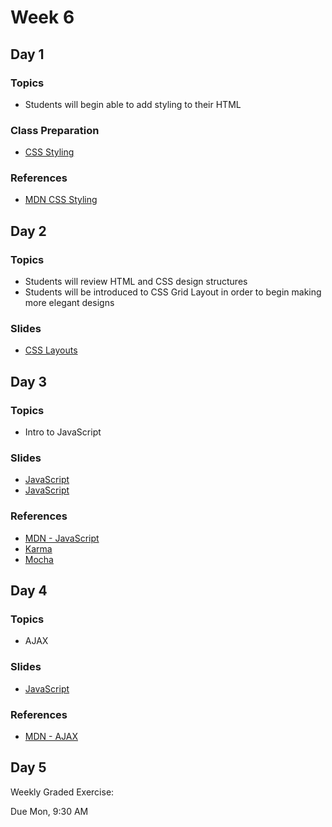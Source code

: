 # Week 6

## Day 1

### Topics

*   Students will begin able to add styling to their HTML

### Class Preparation

*   [CSS Styling](https://wecancodeit.github.io/java-slides/frontend/css-styling/#/)

### References

*   [MDN CSS Styling](https://developer.mozilla.org/en-US/docs/Web/CSS)

## Day 2

### Topics

*   Students will review HTML and CSS design structures
*   Students will be introduced to CSS Grid Layout in order to begin making more elegant designs

### Slides

*   [CSS Layouts](https://wecancodeit.github.io/java-slides/frontend/css-layouts-without-layout-tools)

## Day 3

### Topics

*   Intro to JavaScript

### Slides

*   [JavaScript](https://wecancodeit.github.io/java-slides/frontend/javascript)
*   [JavaScript](https://wecancodeit.github.io/java-slides/frontend/javascript-testing)

### References

*   [MDN - JavaScript](https://developer.mozilla.org/en-US/docs/Web/javascript)
*   [Karma](https://karma-runner.github.io/2.0/index.html)
*   [Mocha](https://mochajs.org/)

## Day 4

### Topics

*   AJAX

### Slides

*   [JavaScript](https://wecancodeit.github.io/java-slides/frontend/ajax)

### References

*   [MDN - AJAX](https://developer.mozilla.org/en-US/docs/Web/Guide/AJAX)

## Day 5

Weekly Graded Exercise:

Due Mon, 9:30 AM
